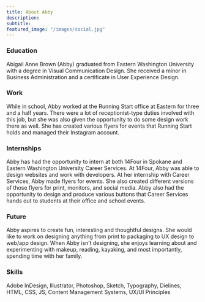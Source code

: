 ```yaml
---
title: About Abby
description: 
subtitle: 
featured_image: "/images/social.jpg"
---
```


### Education

Abigail Anne Brown (Abby) graduated from Eastern Washington University with a degree in Visual Communication Design. She received a minor in Business Administration and a certificate in User Experience Design. 

### Work

While in school, Abby worked at the Running Start office at Eastern for three and a half years. There were a lot of receptionist-type duties involved with this job, but she was also given the opportunity to do some design work there as well. She has created various flyers for events that Running Start holds and managed their Instagram account. 

### Internships

Abby has had the opportunity to intern at both 14Four in Spokane and Eastern Washington University Career Services. At 14Four, Abby was able to design websites and work with developers. At her internship with Career Services, Abby made flyers for events. She also created different versions of those flyers for print, monitors, and social media. Abby also had the opportunity to design and produce various buttons that Career Services hands out to students at their office and school events. 

### Future

Abby aspires to create fun, interesting and thoughtful designs. She would like to work on designing anything from print to packaging to UX design to web/app design. When Abby isn’t designing, she enjoys learning about and experimenting with makeup, reading, kayaking, and most importantly, spending time with her family. 

### Skills

Adobe InDesign, Illustrator, Photoshop, Sketch, Typography, Dielines, HTML, CSS, JS, Content Management Systems, UX/UI Principles
